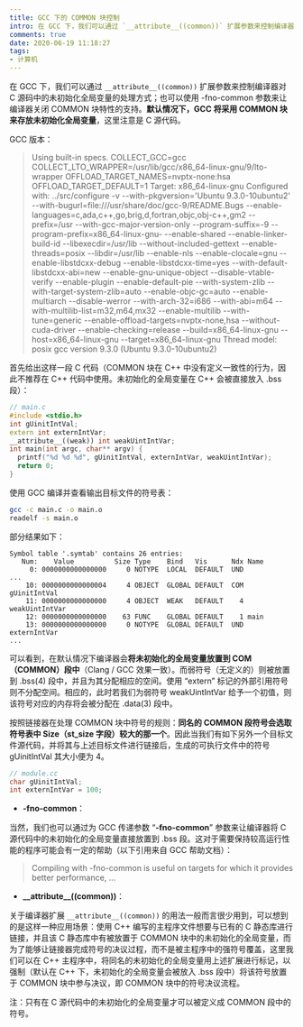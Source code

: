 ```yaml
---
title: GCC 下的 COMMON 块控制
intro: 在 GCC 下，我们可以通过 `__attribute__((common))` 扩展参数来控制编译器对 C 源码中的未初始化全局变量的处理方式。默认情况下，GCC 将采用 COMMON 块来存放未初始化全局变量，这里注意是 C 源代码。
comments: true
date: 2020-06-19 11:18:27
tags:
- 计算机
---
```


在 GCC 下，我们可以通过 `__attribute__((common))` 扩展参数来控制编译器对 C 源码中的未初始化全局变量的处理方式；也可以使用 -fno-common 参数来让编译器关闭 COMMON 块特性的支持。**默认情况下，GCC 将采用 COMMON 块来存放未初始化全局变量**，这里注意是 C 源代码。

GCC 版本：

> Using built-in specs.
COLLECT_GCC=gcc
COLLECT_LTO_WRAPPER=/usr/lib/gcc/x86_64-linux-gnu/9/lto-wrapper
OFFLOAD_TARGET_NAMES=nvptx-none:hsa
OFFLOAD_TARGET_DEFAULT=1
Target: x86_64-linux-gnu
Configured with: ../src/configure -v --with-pkgversion='Ubuntu 9.3.0-10ubuntu2' --with-bugurl=file:///usr/share/doc/gcc-9/README.Bugs --enable-languages=c,ada,c++,go,brig,d,fortran,objc,obj-c++,gm2 --prefix=/usr --with-gcc-major-version-only --program-suffix=-9 --program-prefix=x86_64-linux-gnu- --enable-shared --enable-linker-build-id --libexecdir=/usr/lib --without-included-gettext --enable-threads=posix --libdir=/usr/lib --enable-nls --enable-clocale=gnu --enable-libstdcxx-debug --enable-libstdcxx-time=yes --with-default-libstdcxx-abi=new --enable-gnu-unique-object --disable-vtable-verify --enable-plugin --enable-default-pie --with-system-zlib --with-target-system-zlib=auto --enable-objc-gc=auto --enable-multiarch --disable-werror --with-arch-32=i686 --with-abi=m64 --with-multilib-list=m32,m64,mx32 --enable-multilib --with-tune=generic --enable-offload-targets=nvptx-none,hsa --without-cuda-driver --enable-checking=release --build=x86_64-linux-gnu --host=x86_64-linux-gnu --target=x86_64-linux-gnu
Thread model: posix
gcc version 9.3.0 (Ubuntu 9.3.0-10ubuntu2) 


首先给出这样一段 C 代码（COMMON 块在 C++ 中没有定义一致性的行为，因此不推荐在 C++ 代码中使用。未初始化的全局变量在 C++ 会被直接放入 .bss 段）：

```cpp
// main.c
#include <stdio.h>
int gUinitIntVal;
extern int externIntVar;
__attribute__((weak)) int weakUintIntVar;
int main(int argc, char** argv) {
  printf("%d %d %d", gUinitIntVal, externIntVar, weakUintIntVar);
  return 0;
}
```

使用 GCC 编译并查看输出目标文件的符号表：


```bash
gcc -c main.c -o main.o
readelf -s main.o
```

部分结果如下：

```text
Symbol table '.symtab' contains 26 entries:
   Num:    Value          Size Type    Bind   Vis      Ndx Name
     0: 0000000000000000     0 NOTYPE  LOCAL  DEFAULT  UND 
...
    10: 0000000000000004     4 OBJECT  GLOBAL DEFAULT  COM gUinitIntVal
    11: 0000000000000000     4 OBJECT  WEAK   DEFAULT    4 weakUintIntVar
    12: 0000000000000000    63 FUNC    GLOBAL DEFAULT    1 main
    13: 0000000000000000     0 NOTYPE  GLOBAL DEFAULT  UND externIntVar
...
```

可以看到，在默认情况下编译器会**将未初始化的全局变量放置到 COM（COMMON）段中**（Clang / GCC 效果一致）。而弱符号（无定义的）则被放置到 .bss(4) 段中，并且为其分配相应的空间。使用 “extern” 标记的外部引用符号则不分配空间。相应的，此时若我们为弱符号 weakUintIntVar 给予一个初值，则该符号对应的内存将会被分配在 .data(3) 段中。

按照链接器在处理 COMMON 块中符号的规则：**同名的 COMMON 段符号会选取符号表中 Size（st_size 字段）较大的那一个**。因此当我们有如下另外一个目标文件源代码，并将其与上述目标文件进行链接后，生成的可执行文件中的符号 gUinitIntVal 其大小便为 4。

```cpp
// module.cc
char gUinitIntVal;
int externIntVar = 100;
```
* **-fno-common**：

当然，我们也可以通过为 GCC 传递参数 “<b>-fno-common</b>” 参数来让编译器将 C 源代码中的未初始化的全局变量直接放置到 .bss 段。这对于需要保持较高运行性能的程序可能会有一定的帮助（以下引用来自 GCC 帮助文档）：

> Compiling with -fno-common is useful on targets for which it provides better performance, ...

* <b>\_\_attribute\_\_((common))</b>：

关于编译器扩展 `__attribute__((common))` 的用法一般而言很少用到，可以想到的是这样一种应用场景：使用 C++ 编写的主程序文件想要与已有的 C 静态库进行链接，并且该 C 静态库中有被放置于 COMMON 块中的未初始化的全局变量，而为了能够让链接器完成符号的决议过程，而不是被主程序中的强符号覆盖，这里我们可以在 C++ 主程序中，将同名的未初始化的全局变量用上述扩展进行标记，以强制（默认在 C++ 下，未初始化的全局变量会被放入 .bss 段中）将该符号放置于 COMMON 块中参与决议，即 COMMON 块中的符号决议流程。

注：只有在 C 源代码中的未初始化的全局变量才可以被定义成 COMMON 段中的符号。

